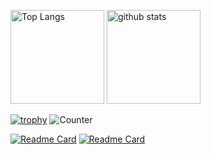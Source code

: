 <p align="left"> 
  <img alt="Top Langs" height="150px" src="https://github-readme-stats.vercel.app/api/top-langs/?username=yumekiti&layout=compact&count_private=true&show_icons=true&theme=onedark" />
  <img alt="github stats" height="150px" src="https://github-readme-stats.vercel.app/api?username=yumekiti&count_private=true&show_icons=true&show_icons=true&theme=onedark" />
</p>

[![trophy](https://github-profile-trophy.vercel.app/?username=yumekiti&theme=onedark&column=7
)](https://github.com/ryo-ma/github-profile-trophy)
![Counter](https://profile-counter.glitch.me/yumekiti/count.svg)

[![Readme Card](https://github-readme-stats.vercel.app/api/pin/?username=yumekiti&repo=Diff_Sync_Code&title_color=fff&icon_color=f9f9f9&text_color=9f9f9f&bg_color=151515)](https://github.com/yumekiti/Diff_Sync_Code)
[![Readme Card](https://github-readme-stats.vercel.app/api/pin/?username=yumekiti&repo=qr_rally&title_color=fff&icon_color=f9f9f9&text_color=9f9f9f&bg_color=151515)](https://github.com/yumekiti/qr_rally)
